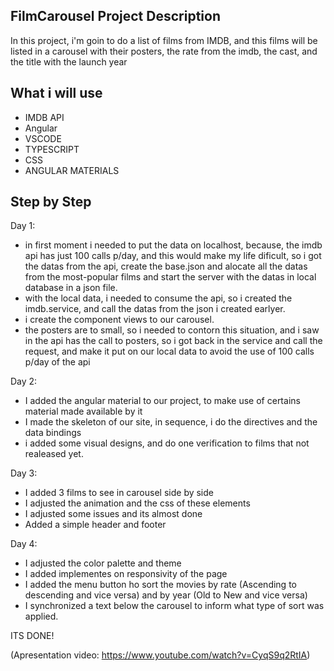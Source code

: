 ## FilmCarousel Project Description

In this project, i'm goin to do a list of films from IMDB, and this films will be listed in a carousel with their posters, the rate from the imdb, the cast, and the title with the launch year

## What i will use
- IMDB API
- Angular
- VSCODE
- TYPESCRIPT
- CSS
- ANGULAR MATERIALS

## Step by Step
Day 1:
- in first moment i needed to put the  data on localhost, because, the imdb api has just 100 calls p/day, and this would make my life dificult, so i got the datas from the api, create the base.json and alocate all the datas from the most-popular films and start the server with the datas in local database in a json file.
- with the local data, i needed to consume the api, so i created the imdb.service, and call the datas from the json i created earlyer.
- i create the component views to our carousel.
- the posters are to small, so i needed to contorn this situation, and i saw in the api has the call to posters, so i got back in the service and call the request, and make it put on our local data to avoid the use of 100 calls p/day of the api

Day 2:
- I added the angular material to our project, to make use of certains material made available by it
- I made the skeleton of our site, in sequence, i do the directives and the data bindings
- i added some visual designs, and do one verification to films that not realeased yet.

Day 3:
- I added 3 films to see in carousel side by side
- I adjusted the animation and the css of these elements
- I adjusted some issues and its almost done
- Added a simple header and footer

Day 4:
- I adjusted the color palette and theme
- I added implementes on responsivity of the page
- I added the menu button ho sort the movies by rate (Ascending to descending and vice versa) and by year (Old to New and vice versa)
- I synchronized a text below the carousel to inform what type of sort was applied.

ITS DONE!

(Apresentation video:  https://www.youtube.com/watch?v=CyqS9q2RtIA)
